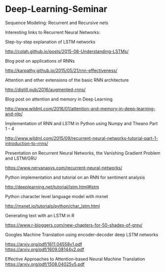 # Deep-Learning-Seminar
Sequence Modeling: Recurrent and Recursive nets

Interesting links to Recurrent Neural Networks:


Step-by-step explanation of LSTM networks

http://colah.github.io/posts/2015-08-Understanding-LSTMs/


Blog post on applications of RNNs

http://karpathy.github.io/2015/05/21/rnn-effectiveness/


Attention and other extensions of the basic RNN architecture

http://distill.pub/2016/augmented-rnns/


Blog post on attention and memory in Deep Learning

http://www.wildml.com/2016/01/attention-and-memory-in-deep-learning-and-nlp/


Implementation of RNN and LSTM in Python using Numpy and Theano
Part 1 - 4

http://www.wildml.com/2015/09/recurrent-neural-networks-tutorial-part-1-introduction-to-rnns/


Presentation on Recurrent Neural Networks, the Vanishing Gradient Problem and LSTM/GRU

https://www.nervanasys.com/recurrent-neural-networks/


Python implementation and tutorial on an RNN for sentiment analysis

http://deeplearning.net/tutorial/lstm.html#lstm


Python character level language model with mxnet

http://mxnet.io/tutorials/python/char_lstm.html


Generating text with an LSTM in R

https://www.r-bloggers.com/new-chapters-for-50-shades-of-grey/


Googles Machine Translation using encoder-decoder deep LSTM networks

https://arxiv.org/pdf/1611.04558v1.pdf
https://arxiv.org/pdf/1609.08144v2.pdf


Effective Approaches to Attention-based Neural Machine Translation
https://arxiv.org/pdf/1508.04025v5.pdf
